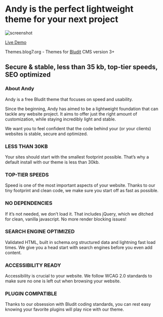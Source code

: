 ﻿# Andy is the perfect **lightweight** theme for your next project
![screenshot](https://themes.blog7.org/img/mobile-view-andy-theme.jpg
 "Andy")
 
[Live Demo](https://themes.blog7.org/andy/)

Themes.blog7.org - Themes for [Bludit](https://github.com/elpak/bludit-themes) CMS version 3+


## Secure & stable, less than 35 kb, top-tier speeds, SEO optimized

### **About Andy**

Andy is a free Bludit theme that focuses on speed and usability. 

Since the beginning, Andy has aimed to be a lightweight foundation that can tackle any website project. It aims to offer just the right amount of customization, while staying incredibly light and stable.

We want you to feel confident that the code behind your (or your clients) websites is stable, secure and optimized.

### LESS THAN 30KB
Your sites should start with the smallest footprint possible. That’s why a default install with our theme is less than 30kb.

### TOP-TIER SPEEDS
Speed is one of the most important aspects of your website. Thanks to our tiny footprint and clean code, we make sure you start off as fast as possible.

### NO DEPENDENCIES
If it’s not needed, we don’t load it. That includes jQuery, which we ditched for clean, vanilla javascript. No more render blocking issues!

### SEARCH ENGINE OPTIMIZED
Validated HTML, built in schema.org structured data and lightning fast load times. We give you a head start with search engines before you even add content.

### ACCESSIBILITY READY
Accessibility is crucial to your website. We follow WCAG 2.0 standards to make sure no one is left out when browsing your website.

### PLUGIN COMPATIBLE
Thanks to our obsession with Bludit coding standards, you can rest easy knowing your favorite plugins will play nice with our theme.
